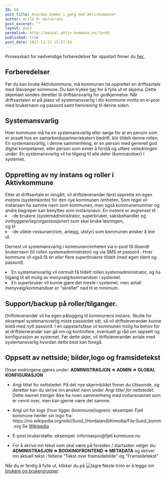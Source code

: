 ```yaml
---
ID: 69
post_title: Hvordan komme i gang med Aktivkommune?
author: Arild M. Halvorsen
post_excerpt: ""
layout: post
permalink: http://manual.aktiv-kommune.no/?p=69
published: true
post_date: 2017-11-11 15:27:56
---
```

Prosesskart for nødvendige forberedelser før oppstart finner du <a href="http://manual.aktiv-kommune.no/wp-content/uploads/2018/01/Aktivkommune-prosesskart-for-nødvendige-forberedelser-før-oppstart-PDF-1.pdf">her.</a>

<h2>Forberedelser</h2>
Før du kan bruke Aktivkommune, må kommunen ha opprettet en driftsavtale med Stavanger kommune. Du kan trykke <a href="#">her</a> for å fylle ut et skjema. Dette skjemaet sendes deretter til driftsansvarlig for godkjennelse. Når driftsavtalen er på plass vil systemansvarlig i din kommune motta en e-post med brukernavn og passord samt henvisning til denne siden.

<h2>Systemansvarlig</h2>
Hver kommune må ha en systemansvarlig eller sørge for at en person som er ansatt hos en samarbeidspartner/ekstern bedrift, blir tildelt denne rollen. En systemansvarlig, i denne sammenheng, er en person med generell god digital kompetanse, eller person som evner å forstå og utføre veiledningen under. En systemansvarlig vil ha tilgang til alle deler (kommandoer) i systemet.

<h2>Oppretting av ny instans og roller i Aktivkommune</h2>
Etter at driftsavtale er inngått, vil driftsleverandør først opprette en egen <em>instans</em> (systemkonto) for den nye kommunen /enheten. Som regel vil instansen ha samme navn som kommunen, men også kommunenummer og andre begreper kan benyttes som instansnavn. En <em>instans</em> er avgrenset til :
<li>-de brukere (systemadministrator, superbruker, saksbehandler og innbyggere/lag/organisasjoner) som skal bruke løsningen, </li>
 og til
<li>-de utleie-ressurser(rom, anlegg, utstyr) som kommunen ønsker å leie ut. </li>


Dernest vil systemansvarlig i kommunen/enheten via e-post få tilsendt brukernavn (til rollen systemadministrator) og via SMS et passord . Hver kommune vil også få en eller flere <em>superbrukere</em> tildelt (med egen ident og passord). 
<li>En systemansvarlig vil normalt få tildelt rollen systemadministrator, og ha tilgang til alt mulig av menyvalg/kommandoer i systemet.  </li>

<li>En superbruker vil kunne gjøre det meste i systemet, men antall menyvalg/kommandoer er "skrellet" ned til et minimum. </li>


<h2>Support/backup på roller/tilganger. </h2>
Driftsleverandør vil ha egen pålogging til kommunens instans. Skulle for eksempel systemansvarlig miste passordet sitt, så vil driftsleverandør kunne bistå med nytt passord. I en oppstartsfase vil kommunen trolig ha behov for at driftsleverandør kan gå inn og kontrollere, eventuelt gi råd om oppsett og konfigurasjon av systemet. Før dette skjer, vil driftsleverandør avtale med systemansvarlig hvordan dette best kan foregå.

<h2>Oppsett av nettside; bilder,logo og framsidetekst</h2>
Disse endringene gjøres under: 
<strong>ADMINISTRASJON => ADMIN => GLOBAL KONFIGURASJON</strong>
<ul>

<li>Angi tittel for nettstedet:
På det nye skjermbildet finner du <em>Utseende</em>, og deretter kan du skrive inn ønsket navn under <em>Angi tittel for nettstedet</em>. Dette navnet trenger ikke ha noen sammenheng med instansnavnet som er nevnt over, men kan gjerne være det samme.</p></li>

<li>Angi url for logo (hvor ligger (kommune)logoen): 
eksempel: Fjell kommune henter sin logo fra: https://no.wikipedia.org/wiki/Sund_(Hordaland)#/media/File:Sund_komm.svg
Se <a href="https://no.wikipedia.org/wiki/Wikipedia:V%C3%A5pengalleri/Kommunev%C3%A5pen">Wikipedia</a></p></li>

<li><p>E-post brukerstøtte:
eksempel: informasjon@fjell.kommune.no</p></li>

<li><p>For å skrive inn tekst som skal være på forsiden / startsiden velger du:
<strong>ADMINISTRASJON => BOOKINGFRONTEND => METADATA</strong>
og skriver inn aktuell tekst i feltene "Tekst over framsidebilde" og "Framsidetekst"</p></li>
</ul>

<p>Når du er ferdig å fylle ut, klikker du på 
<img src="http://manual.aktiv-kommune.no/wp-content/uploads/2018/01/lagre3.png" alt="lagre" />
Neste trinn er å legge inn <a href="https://manual.aktiv-kommune.no/?p=267">brukere og brukergrupper</a>.